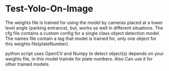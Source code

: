 # Test-Yolo-On-Image

The weights file is trained for using the model by cameras placed at a lower level angle (parking entrance), but, works as well in different situations.
The cfg file contains a custom config for a single class object detection model.
The names file contain a tag that model is trained for, only one object for this weights file(plateNumber).

python script uses OpenCV and Numpy to detect object(s) depends on your weights file, in this model trainde for plate numbers. Also Can use it for other trained models.
